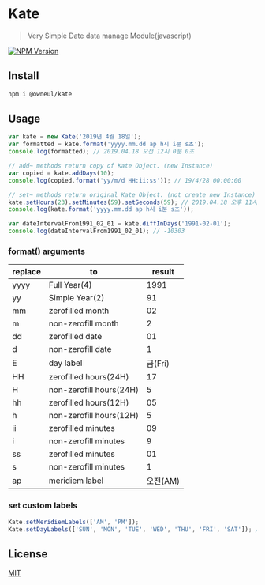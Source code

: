 # Kate

> Very Simple Date data manage Module(javascript)

[![NPM Version][npm-image]][npm-url]

## Install

```bash
npm i @owneul/kate
```

## Usage

```javascript
var kate = new Kate('2019년 4월 18일');
var formatted = kate.format('yyyy.mm.dd ap h시 i분 s초');
console.log(formatted); // 2019.04.18 오전 12시 0분 0초

// add~ methods return copy of Kate Object. (new Instance)
var copied = kate.addDays(10);
console.log(copied.format('yy/m/d HH:ii:ss')); // 19/4/28 00:00:00

// set~ methods return original Kate Object. (not create new Instance)
kate.setHours(23).setMinutes(59).setSeconds(59); // 2019.04.18 오후 11시 59분 59초
console.log(kate.format('yyyy.mm.dd ap h시 i분 s초'));

var dateIntervalFrom1991_02_01 = kate.diffInDays('1991-02-01');
console.log(dateIntervalFrom1991_02_01); // -10303
```

### format() arguments
| replace | to | result | 
|--------|-------|------|
|   yyyy    |   Full Year(4)    |   1991    |
|yy|Simple Year(2)|91|
|mm|zerofilled month|02|
|m|non-zerofill month|2|
|dd|zerofilled date|01|
|d|non-zerofill date|1|
|E|day label|금(Fri)|
|HH|zerofilled hours(24H)|17|
|H|non-zerofill hours(24H)|5|
|hh|zerofilled hours(12H)|05|
|h|non-zerofill hours(12H)|5|
|ii|zerofilled minutes|09|
|i|non-zerofill minutes|9|
|ss|zerofilled minutes|01|
|s|non-zerofill minutes|1|
|ap|meridiem label|오전(AM)|

### set custom labels
```javascript
Kate.setMeridiemLabels(['AM', 'PM']);
Kate.setDayLabels(['SUN', 'MON', 'TUE', 'WED', 'THU', 'FRI', 'SAT']); // start with sunday
```


## License

[MIT](http://vjpr.mit-license.org)

[npm-image]: https://img.shields.io/npm/v/@owneul/kate.svg
[npm-url]: https://www.npmjs.com/package/@owneul/kate